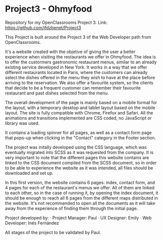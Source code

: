 # Project3 - Ohmyfood
Repository for my OpenClassrooms Project 3. Link: https://github.com/ifdzbenet/Project3

This Project is built around the Project 3 of the Web Developer path from OpenClassrooms. 

It's a website created with the objetive of giving the user a better experience when visiting the restaurants we offer in Ohmyfood.
The idea is to offer the custormers gastronomic restaurant menus, similar to an already existing service developed in New York.
It works in a way that we offer different restaurants located in Paris, where the customers can already select the dishes offered in the menu they wish to have at the place before arriving to the reservation. We also offer a favourite system, so the clients that decide to be a frequent customer can remember their favourite restaurant and past dishes selected from the menu.

The overall development of the page is mainly based on a mobile format for the layout, with a temporary desktop and tablet layout based on the mobile layout. The site is fully compatible with Chrome, Firefox and Safari. All the animations and transitions implemented are CSS coded, no JavaScript or library was used. 

It contains a loading spinner for all pages, as well as a contact form page that pops-up when clicking in the "Contact" category in the Footer section.

The project was initally developed using the CSS language, which was eventually migrated into SCSS as it was requested from the company. It is very important to note that the different pages this website contains are linked to the CSS document compiled from the SCSS document, so in order to be able to experience the website as it was intended, all files should be downloaded and set up. 

In this first version, the website contains 6 pages: index, contact form, and 4 pages for each of the restaurant's menus we offer. All of them are linked to each other, so in the case of running it, by opening the index document, it should be enough to reach all 6 pages from the different maps distributed in the website. It's not recommended to open all the documents as it will take away from the experience of finding them through the initial page. 

Project developed by:
  · Project Manager: Paul
  · UX Designer: Emily
  · Web Developer: Inés Fernández
  
All stages of the project to be validated by Paul.
